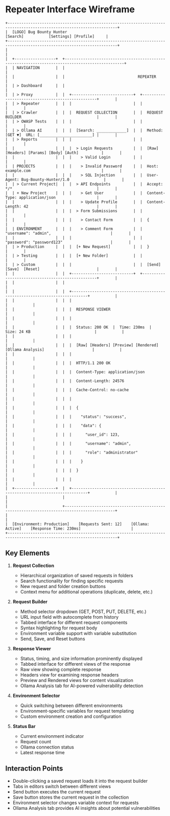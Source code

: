 # Repeater Interface Wireframe

```
+----------------------------------------------------------------------------------------------------------------------+
|  [LOGO] Bug Bounty Hunter                                                 [Search]           [Settings] [Profile]     |
+----------------------------------------------------------------------------------------------------------------------+
|                                                                                                                      |
|  +------------------+  +------------------------------------------------------------------------------------------------+
|  | NAVIGATION       |  |                                                                                            |
|  |                  |  |                                REPEATER                                                     |
|  | > Dashboard      |  |                                                                                            |
|  | > Proxy          |  |  +---------------------------+  +--------------------------------------------------+       |
|  | > Repeater       |  |  |                           |  |                                                  |       |
|  | > Crawler        |  |  |  REQUEST COLLECTION       |  |  REQUEST BUILDER                                 |       |
|  | > OWASP Tests    |  |  |                           |  |                                                  |       |
|  | > Ollama AI      |  |  |  [Search: _____________]  |  |  Method: [GET ▼]  URL: [_______________________] |       |
|  | > Reports        |  |  |                           |  |                                                  |       |
|  |                  |  |  |  > Login Requests         |  |  [Raw] [Headers] [Params] [Body] [Auth]          |       |
|  |                  |  |  |    > Valid Login          |  |                                                  |       |
|  | PROJECTS         |  |  |    > Invalid Password     |  |  Host: example.com                               |       |
|  |                  |  |  |    > SQL Injection        |  |  User-Agent: Bug-Bounty-Hunter/1.0               |       |
|  | > Current Project|  |  |  > API Endpoints          |  |  Accept: */*                                     |       |
|  | + New Project    |  |  |    > Get User             |  |  Content-Type: application/json                  |       |
|  |                  |  |  |    > Update Profile       |  |  Content-Length: 42                              |       |
|  |                  |  |  |  > Form Submissions       |  |                                                  |       |
|  |                  |  |  |    > Contact Form         |  |  {                                               |       |
|  | ENVIRONMENT      |  |  |    > Comment Form         |  |    "username": "admin",                          |       |
|  |                  |  |  |                           |  |    "password": "password123"                     |       |
|  | > Production     |  |  |  [+ New Request]          |  |  }                                               |       |
|  | > Testing        |  |  |  [+ New Folder]           |  |                                                  |       |
|  | > Custom         |  |  |                           |  |  [Send]  [Save]  [Reset]                         |       |
|  |                  |  |  +---------------------------+  +--------------------------------------------------+       |
|  |                  |  |                                                                                            |
|  |                  |  |  +-----------------------------------------------------------------------------+           |
|  |                  |  |  |                                                                             |           |
|  |                  |  |  |  RESPONSE VIEWER                                                            |           |
|  |                  |  |  |                                                                             |           |
|  |                  |  |  |  Status: 200 OK  |  Time: 230ms  |  Size: 24 KB                            |           |
|  |                  |  |  |                                                                             |           |
|  |                  |  |  |  [Raw] [Headers] [Preview] [Rendered] [Ollama Analysis]                     |           |
|  |                  |  |  |                                                                             |           |
|  |                  |  |  |  HTTP/1.1 200 OK                                                            |           |
|  |                  |  |  |  Content-Type: application/json                                             |           |
|  |                  |  |  |  Content-Length: 24576                                                      |           |
|  |                  |  |  |  Cache-Control: no-cache                                                    |           |
|  |                  |  |  |                                                                             |           |
|  |                  |  |  |  {                                                                          |           |
|  |                  |  |  |    "status": "success",                                                     |           |
|  |                  |  |  |    "data": {                                                                |           |
|  |                  |  |  |      "user_id": 123,                                                        |           |
|  |                  |  |  |      "username": "admin",                                                   |           |
|  |                  |  |  |      "role": "administrator"                                                |           |
|  |                  |  |  |    }                                                                        |           |
|  |                  |  |  |  }                                                                          |           |
|  |                  |  |  |                                                                             |           |
|  +------------------+  |  +-----------------------------------------------------------------------------+           |
|                        |                                                                                            |
|                        +--------------------------------------------------------------------------------------------+
|                                                                                                                      |
|  [Environment: Production]    [Requests Sent: 12]    [Ollama: Active]    [Response Time: 230ms]                      |
+----------------------------------------------------------------------------------------------------------------------+
```

## Key Elements

1. **Request Collection**
   - Hierarchical organization of saved requests in folders
   - Search functionality for finding specific requests
   - New request and folder creation buttons
   - Context menu for additional operations (duplicate, delete, etc.)

2. **Request Builder**
   - Method selector dropdown (GET, POST, PUT, DELETE, etc.)
   - URL input field with autocomplete from history
   - Tabbed interface for different request components
   - Syntax highlighting for request body
   - Environment variable support with variable substitution
   - Send, Save, and Reset buttons

3. **Response Viewer**
   - Status, timing, and size information prominently displayed
   - Tabbed interface for different views of the response
   - Raw view showing complete response
   - Headers view for examining response headers
   - Preview and Rendered views for content visualization
   - Ollama Analysis tab for AI-powered vulnerability detection

4. **Environment Selector**
   - Quick switching between different environments
   - Environment-specific variables for request templating
   - Custom environment creation and configuration

5. **Status Bar**
   - Current environment indicator
   - Request count
   - Ollama connection status
   - Latest response time

## Interaction Points

- Double-clicking a saved request loads it into the request builder
- Tabs in editors switch between different views
- Send button executes the current request
- Save button stores the current request in the collection
- Environment selector changes variable context for requests
- Ollama Analysis tab provides AI insights about potential vulnerabilities
